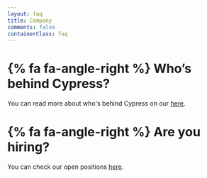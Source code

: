 ```yaml
---
layout: faq
title: Company
comments: false
containerClass: faq
---
```


# {% fa fa-angle-right %} Who’s behind Cypress?

You can read more about who's behind Cypress on our [here](https://www.cypress.io/about).

# {% fa fa-angle-right %} Are you hiring?

You can check our open positions [here](https://www.cypress.io/jobs).

